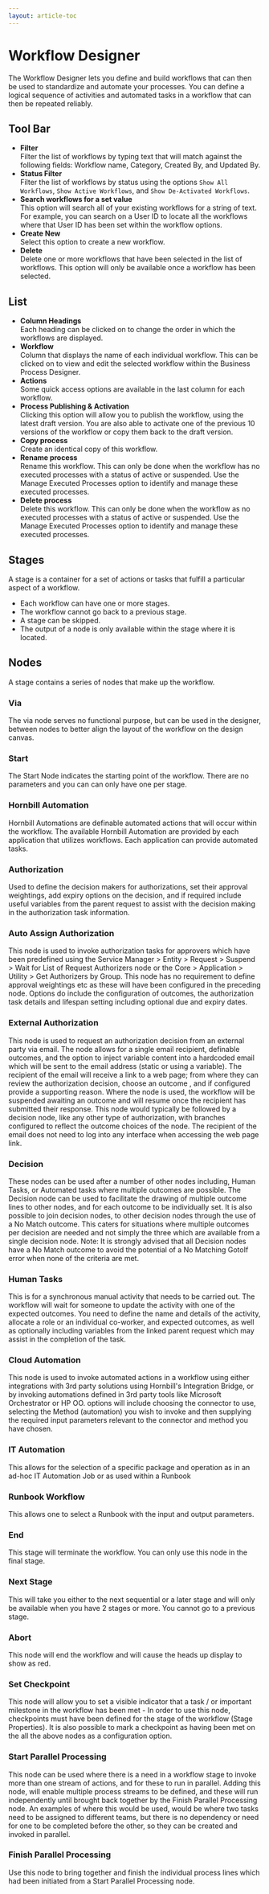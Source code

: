 ```yaml
---
layout: article-toc
---
```

# Workflow Designer
The Workflow Designer lets you define and build workflows that can then be used to standardize and automate your processes. You can define a logical sequence of activities and automated tasks in a workflow that can then be repeated reliably.

## Tool Bar
* **Filter**<br>Filter the list of workflows by typing text that will match against the following fields: Workflow name, Category, Created By, and Updated By.
* **Status Filter**<br>Filter the list of workflows by status using the options `Show All Workflows`, `Show Active Workflows`, and `Show De-Activated Workflows`.
* **Search workflows for a set value**<br>This option will search all of your existing workflows for a string of text. For example, you can search on a User ID to locate all the workflows where that User ID has been set within the workflow options.
* **Create New**<br>Select this option to create a new workflow.
* **Delete**<br>Delete one or more workflows that have been selected in the list of workflows. This option will only be available once a workflow has been selected.

## List
* **Column Headings**<br>Each heading can be clicked on to change the order in which the workflows are displayed.
* **Workflow**<br>Column that displays the name of each individual workflow. This can be clicked on to view and edit the selected workflow within the Business Process Designer.
* **Actions**<br>Some quick access options are available in the last column for each workflow.
* **Process Publishing & Activation**<br>Clicking this option will allow you to publish the workflow, using the latest draft version. You are also able to activate one of the previous 10 versions of the workflow or copy them back to the draft version.
* **Copy process**<br>Create an identical copy of this workflow.
* **Rename process**<br>Rename this workflow. This can only be done when the workflow has no executed processes with a status of active or suspended. Use the Manage Executed Processes option to identify and manage these executed processes.
* **Delete process**<br>Delete this workflow. This can only be done when the workflow as no executed processes with a status of active or suspended. Use the Manage Executed Processes option to identify and manage these executed processes.

## Stages
A stage is a container for a set of actions or tasks that fulfill a particular aspect of a workflow.  
* Each workflow can have one or more stages.
* The workflow cannot go back to a previous stage.
* A stage can be skipped.
* The output of a node is only available within the stage where it is located.
## Nodes
A stage contains a series of nodes that make up the workflow.
### Via
The via node serves no functional purpose, but can be used in the designer, between nodes to better align the layout of the workflow on the design canvas.
### Start
The Start Node indicates the starting point of the workflow. There are no parameters and you can can only have one per stage.
### Hornbill Automation
Hornbill Automations are definable automated actions that will occur within the workflow. The available Hornbill Automation are provided by each application that utilizes workflows. Each application can provide automated tasks.
### Authorization
Used to define the decision makers for authorizations, set their approval weightings, add expiry options on the decision, and if required include useful variables from the parent request to assist with the decision making in the authorization task information.

### Auto Assign Authorization
This node is used to invoke authorization tasks for approvers which have been predefined using the Service Manager > Entity > Request > Suspend > Wait for List of Request Authorizers node or the Core > Application > Utility > Get Authorizers by Group. This node has no requirement to define approval weightings etc as these will have been configured in the preceding node. Options do include the configuration of outcomes, the authorization task details and lifespan setting including optional due and expiry dates.
### External Authorization
This node is used to request an authorization decision from an external party via email. The node allows for a single email recipient, definable outcomes, and the option to inject variable content into a hardcoded email which will be sent to the email address (static or using a variable). The recipient of the email will receive a link to a web page; from where they can review the authorization decision, choose an outcome , and if configured provide a supporting reason. Where the node is used, the workflow will be suspended awaiting an outcome and will resume once the recipient has submitted their response. This node would typically be followed by a decision node, like any other type of authorization, with branches configured to reflect the outcome choices of the node.
The recipient of the email does not need to log into any interface when accessing the web page link.
### Decision
These nodes can be used after a number of other nodes including, Human Tasks, or Automated tasks where multiple outcomes are possible. The Decision node can be used to facilitate the drawing of multiple outcome lines to other nodes, and for each outcome to be individually set. It is also possible to join decision nodes, to other decision nodes through the use of a No Match outcome. This caters for situations where multiple outcomes per decision are needed and not simply the three which are available from a single decision node.
Note: It is strongly advised that all Decision nodes have a No Match outcome to avoid the potential of a No Matching GotoIf error when none of the criteria are met.
### Human Tasks
This is for a synchronous manual activity that needs to be carried out. The workflow will wait for someone to update the activity with one of the expected outcomes. You need to define the name and details of the activity, allocate a role or an individual co-worker, and expected outcomes, as well as optionally including variables from the linked parent request which may assist in the completion of the task.

### Cloud Automation
This node is used to invoke automated actions in a workflow using either integrations with 3rd party solutions using Hornbill's Integration Bridge, or by invoking automations defined in 3rd party tools like Microsoft Orchestrator or HP OO. options will include choosing the connector to use, selecting the Method (automation) you wish to invoke and then supplying the required input parameters relevant to the connector and method you have chosen.
### IT Automation
This allows for the selection of a specific package and operation as in an ad-hoc IT Automation Job or as used within a Runbook
### Runbook Workflow
This allows one to select a Runbook with the input and output parameters.
### End
This stage will terminate the workflow. You can only use this node in the final stage.
### Next Stage
This will take you either to the next sequential or a later stage and will only be available when you have 2 stages or more. You cannot go to a previous stage.
### Abort
This node will end the workflow and will cause the heads up display to show as red.
### Set Checkpoint
This node will allow you to set a visible indicator that a task / or important milestone in the workflow has been met - In order to use this node, checkpoints must have been defined for the stage of the workflow (Stage Properties). It is also possible to mark a checkpoint as having been met on the all the above nodes as a configuration option.
### Start Parallel Processing
This node can be used where there is a need in a workflow stage to invoke more than one stream of actions, and for these to run in parallel. Adding this node, will enable multiple process streams to be defined, and these will run independently until brought back together by the Finish Parallel Processing node. An examples of where this would be used, would be where two tasks need to be assigned to different teams, but there is no dependency or need for one to be completed before the other, so they can be created and invoked in parallel.
### Finish Parallel Processing
Use this node to bring together and finish the individual process lines which had been initiated from a Start Parallel Processing node.

<!--https://wiki.hornbill.com/index.php?title=Business_Process_Designer -->